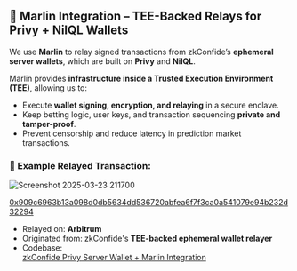 
## 🚀 Marlin Integration – TEE-Backed Relays for Privy + NilQL Wallets

We use **Marlin** to relay signed transactions from zkConfide’s **ephemeral server wallets**, which are built on **Privy** and **NilQL**.

Marlin provides **infrastructure inside a Trusted Execution Environment (TEE)**, allowing us to:

- Execute **wallet signing, encryption, and relaying** in a secure enclave.
- Keep betting logic, user keys, and transaction sequencing **private and tamper-proof**.
- Prevent censorship and reduce latency in prediction market transactions.

### 🧾 Example Relayed Transaction:

![Screenshot 2025-03-23 211700](https://github.com/user-attachments/assets/bb0808e5-3657-4ce4-b373-f379df071aac)


[0x909c6963b13a098d0db5634dd536720abfea6f7f3ca0a541079e94b232d32294](https://arbiscan.io/tx/0x909c6963b13a098d0db5634dd536720abfea6f7f3ca0a541079e94b232d32294)

- Relayed on: **Arbitrum**
- Originated from: zkConfide's **TEE-backed ephemeral wallet relayer**
- Codebase:  
  [zkConfide Privy Server Wallet + Marlin Integration](https://github.com/zkConfide-trifecta/nilQL-privy-server-wallet)
